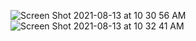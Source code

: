 ![Screen Shot 2021-08-13 at 10 30 56 AM](https://user-images.githubusercontent.com/78755069/129328745-b265ac78-48df-402f-8d91-9685e4be3f7c.png)
![Screen Shot 2021-08-13 at 10 32 41 AM](https://user-images.githubusercontent.com/78755069/129329173-00149b0b-8bb3-47c8-a1fc-3e68958dd937.png)


